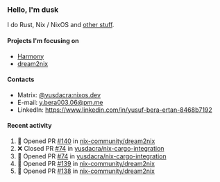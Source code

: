 ### Hello, I'm dusk

I do Rust, Nix / NixOS and [other stuff](https://yusdacra.gitlab.io/about).

#### Projects I'm focusing on

- [Harmony](https://harmonyapp.io)
- [dream2nix](https://github.com/nix-community/dream2nix)

#### Contacts

- Matrix: [@yusdacra:nixos.dev](https://matrix.to/#/@yusdacra:nixos.dev)
- E-mail: y.bera003.06@pm.me
- LinkedIn: https://www.linkedin.com/in/yusuf-bera-ertan-8468b7192

#### Recent activity

<!--START_SECTION:activity-->
1. 💪 Opened PR [#140](https://github.com/nix-community/dream2nix/pull/140) in [nix-community/dream2nix](https://github.com/nix-community/dream2nix)
2. ❌ Closed PR [#74](https://github.com/yusdacra/nix-cargo-integration/pull/74) in [yusdacra/nix-cargo-integration](https://github.com/yusdacra/nix-cargo-integration)
3. 💪 Opened PR [#74](https://github.com/yusdacra/nix-cargo-integration/pull/74) in [yusdacra/nix-cargo-integration](https://github.com/yusdacra/nix-cargo-integration)
4. 💪 Opened PR [#139](https://github.com/nix-community/dream2nix/pull/139) in [nix-community/dream2nix](https://github.com/nix-community/dream2nix)
5. 💪 Opened PR [#138](https://github.com/nix-community/dream2nix/pull/138) in [nix-community/dream2nix](https://github.com/nix-community/dream2nix)
<!--END_SECTION:activity-->
